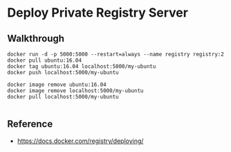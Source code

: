 # Deploy Private Registry Server 

## Walkthrough 

```
docker run -d -p 5000:5000 --restart=always --name registry registry:2
docker pull ubuntu:16.04
docker tag ubuntu:16.04 localhost:5000/my-ubuntu
docker push localhost:5000/my-ubuntu

docker image remove ubuntu:16.04
docker image remove localhost:5000/my-ubuntu
docker pull localhost:5000/my-ubuntu


```


## Reference 


  *  https://docs.docker.com/registry/deploying/
